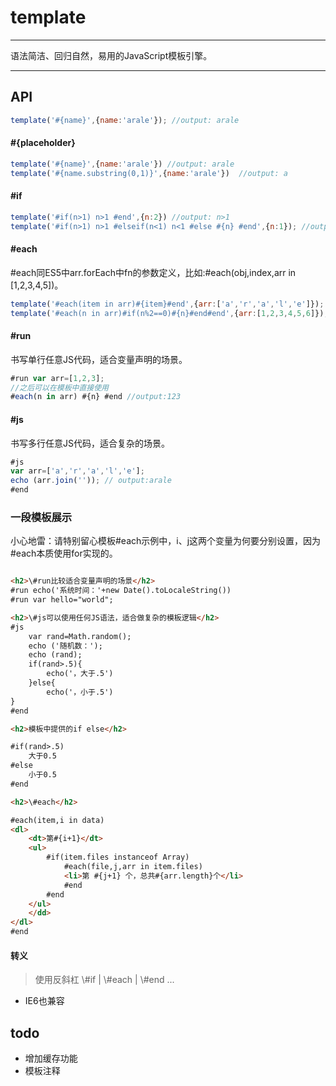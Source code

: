# template

---

语法简洁、回归自然，易用的JavaScript模板引擎。

---

## API

```javascript
template('#{name}',{name:'arale'}); //output: arale
```

#### #{placeholder}

```javascript
template('#{name}',{name:'arale'}) //output: arale
template('#{name.substring(0,1)}',{name:'arale'})  //output: a
```

#### #if
```javascript
template('#if(n>1) n>1 #end',{n:2}) //output: n>1
template('#if(n>1) n>1 #elseif(n<1) n<1 #else #{n} #end',{n:1}); //output: 1
```


#### #each

\#each同ES5中arr.forEach中fn的参数定义，比如:#each(obj,index,arr in [1,2,3,4,5])。

```javascript
template('#each(item in arr)#{item}#end',{arr:['a','r','a','l','e']}); //output: arale
template('#each(n in arr)#if(n%2==0)#{n}#end#end',{arr:[1,2,3,4,5,6]}); //output: 246

```

#### #run

书写单行任意JS代码，适合变量声明的场景。

```javascript
#run var arr=[1,2,3];
//之后可以在模板中直接使用
#each(n in arr) #{n} #end //output:123
```

#### #js

书写多行任意JS代码，适合复杂的场景。

```javascript
#js
var arr=['a','r','a','l','e'];
echo (arr.join('')); // output:arale
#end
```

### 一段模板展示

小心地雷：请特别留心模板#each示例中，i、j这两个变量为何要分别设置，因为#each本质使用for实现的。

````html

<h2>\#run比较适合变量声明的场景</h2>
#run echo('系统时间：'+new Date().toLocaleString())
#run var hello="world";

<h2>\#js可以使用任何JS语法，适合做复杂的模板逻辑</h2>
#js
    var rand=Math.random();
    echo ('随机数：');
    echo (rand);
    if(rand>.5){
        echo('，大于.5')
    }else{
        echo('，小于.5')
}
#end

<h2>模板中提供的if else</h2>

#if(rand>.5)
    大于0.5
#else
    小于0.5
#end

<h2>\#each</h2>

#each(item,i in data)
<dl>
    <dt>第#{i+1}</dt>
    <ul>
        #if(item.files instanceof Array)
            #each(file,j,arr in item.files)
            <li>第 #{j+1} 个，总共#{arr.length}个</li>
            #end
        #end
    </ul>
    </dd>
</dl>
#end
````

#### 转义

>使用反斜杠
>\\#if | \\#each | \\#end ...


* IE6也兼容


## todo
* 增加缓存功能
* 模板注释

